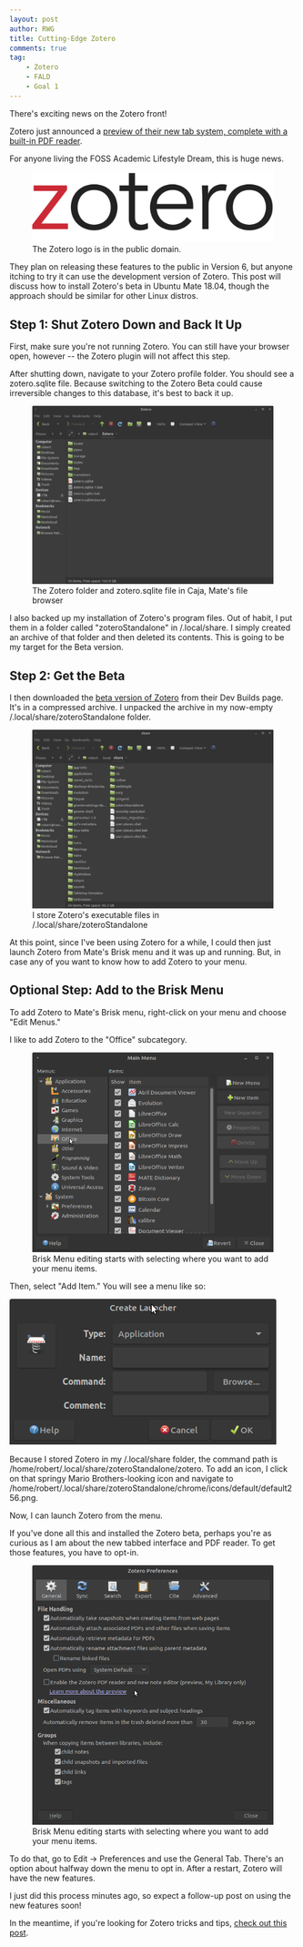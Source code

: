 ```yaml
---
layout: post
author: RWG
title: Cutting-Edge Zotero
comments: true
tag:
    - Zotero
    - FALD
    - Goal 1
---
```


There's exciting news on the Zotero front!

Zotero just announced a [preview of their new tab system, complete with a built-in PDF reader](https://www.zotero.org/support/pdf_reader_preview).

For anyone living the FOSS Academic Lifestyle Dream, this is huge news.

<figure>
    <img src="/assets/images/zotero.png" alt="The Zotero Logo" title="The Zotero Logo">
    <figcaption>The Zotero logo is in the public domain.</figcaption>
</figure>

They plan on releasing these features to the public in Version 6, but anyone itching to try it can use the development version of Zotero. This post will discuss how to install Zotero's beta in Ubuntu Mate 18.04, though the approach should be similar for other Linux distros.

<!-- more -->

Step 1: Shut Zotero Down and Back It Up
---------------------------------------

First, make sure you're not running Zotero. You can still have your browser open, however -- the Zotero plugin will not affect this step.

After shutting down, navigate to your Zotero profile folder. You should see a zotero.sqlite file. Because switching to the Zotero Beta could cause irreversible changes to this database, it's best to back it up.

<figure>
    <img src="/assets/images/zoterosqlite.png" alt="A screenshot of the Zotero folder and zotero.sqlite file">
    <figcaption>The Zotero folder and zotero.sqlite file in Caja, Mate's file browser</figcaption>
</figure>

I also backed up my installation of Zotero's program files. Out of habit, I put them in a folder called "zoteroStandalone" in /.local/share. I simply created an archive of that folder and then deleted its contents. This is going to be my target for the Beta version.

Step 2: Get the Beta
--------------------

I then downloaded the [beta version of Zotero](https://www.zotero.org/support/dev_builds) from their Dev Builds page. It's in a compressed archive. I unpacked the archive in my now-empty /.local/share/zoteroStandalone folder. 

<figure>
    <img src="/assets/images/zoterostandalonebackup.png" alt="A screenshot of my .local/share folder with zoteroStandalone's directory in it">
    <figcaption>I store Zotero's executable files in /.local/share/zoteroStandalone</figcaption>
</figure>

At this point, since I've been using Zotero for a while, I could then just launch Zotero from Mate's Brisk menu and it was up and running. But, in case any of you want to know how to add Zotero to your menu.

Optional Step: Add to the Brisk Menu
------------------------------------

To add Zotero to Mate's Brisk menu, right-click on your menu and choose "Edit Menus."

I like to add Zotero to the "Office" subcategory.

<figure>
    <img src="/assets/images/briskmenu.png" alt="A screenshot of Mate's Brisk menu editor">
    <figcaption>Brisk Menu editing starts with selecting where you want to add your menu items.</figcaption>
</figure>

Then, select "Add Item." You will see a menu like so:

<img src="/assets/images/addingmenuitem.png" alt="Adding an individual item to the Brisk menu">

Because I stored Zotero in my /.local/share folder, the command path is /home/robert/.local/share/zoteroStandalone/zotero. To add an icon, I click on that springy Mario Brothers-looking icon and navigate to /home/robert/.local/share/zoteroStandalone/chrome/icons/default/default256.png.

Now, I can launch Zotero from the menu.

If you've done all this and installed the Zotero beta, perhaps you're as curious as I am about the new tabbed interface and PDF reader. To get those features, you have to opt-in. 

<figure>
    <img src="/assets/images/betaoptin.png" alt="A screenshot of Zotero's general preferences menu">
    <figcaption>Brisk Menu editing starts with selecting where you want to add your menu items.</figcaption>
</figure>

To do that, go to Edit -> Preferences and use the General Tab. There's an option about halfway down the menu to opt in. After a restart, Zotero will have the new features.

I just did this process minutes ago, so expect a follow-up post on using the new features soon!

In the meantime, if you're looking for Zotero tricks and tips, [check out this post](/2020/12/01/Zotero-Tips-and-Tricks.html).
